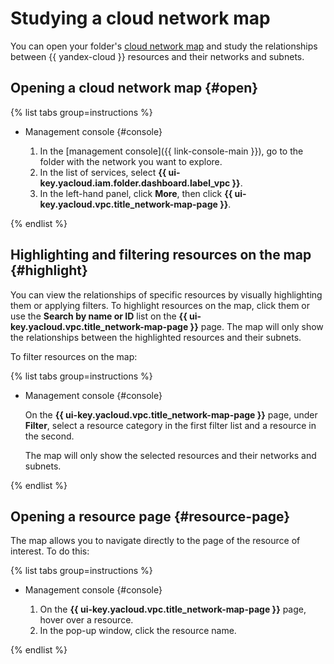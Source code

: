 # Studying a cloud network map

You can open your folder's [cloud network map](../concepts/network.md#map) and study the relationships between {{ yandex-cloud }} resources and their networks and subnets.

## Opening a cloud network map {#open}

{% list tabs group=instructions %}

- Management console {#console}

   1. In the [management console]({{ link-console-main }}), go to the folder with the network you want to explore.
   1. In the list of services, select **{{ ui-key.yacloud.iam.folder.dashboard.label_vpc }}**.
   1. In the left-hand panel, click **More**, then click **{{ ui-key.yacloud.vpc.title_network-map-page }}**.

{% endlist %}

## Highlighting and filtering resources on the map {#highlight}

You can view the relationships of specific resources by visually highlighting them or applying filters. To highlight resources on the map, click them or use the **Search by name or ID** list on the **{{ ui-key.yacloud.vpc.title_network-map-page }}** page. The map will only show the relationships between the highlighted resources and their subnets.

To filter resources on the map:

{% list tabs group=instructions %}

- Management console {#console}

   On the **{{ ui-key.yacloud.vpc.title_network-map-page }}** page, under **Filter**, select a resource category in the first filter list and a resource in the second.

   The map will only show the selected resources and their networks and subnets.

{% endlist %}

## Opening a resource page {#resource-page}

The map allows you to navigate directly to the page of the resource of interest. To do this:

{% list tabs group=instructions %}

- Management console {#console}

   1. On the **{{ ui-key.yacloud.vpc.title_network-map-page }}** page, hover over a resource.
   1. In the pop-up window, click the resource name.

{% endlist %}
